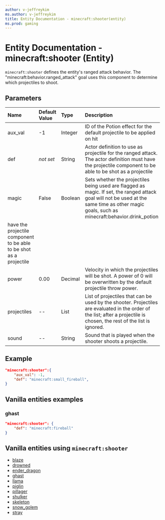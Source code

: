 ```yaml
---
author: v-jeffreykim
ms.author: v-jeffreykim
title: Entity Documentation - minecraft:shooter(entity)
ms.prod: gaming
---
```


# Entity Documentation - minecraft:shooter (Entity)

`minecraft:shooter` defines the entity's ranged attack behavior. The "minecraft:behavior.ranged_attack" goal uses this component to determine which projectiles to shoot.

## Parameters

|Name |Default Value  |Type  |Description  |
|:----------|:----------|:----------|:----------|
| aux_val| -1| Integer| ID of the Potion effect for the default projectile to be applied on hit |
| def| *not set*| String| Actor definition to use as projectile for the ranged attack. The actor definition must have the projectile component to be able to be shot as a projectile |
| magic| False| Boolean| Sets whether the projectiles being used are flagged as magic. If set, the ranged attack goal will not be used at the same time as other magic goals, such as minecraft:behavior.drink_potion |
have the projectile component to be able to be shot as a projectile |
| power| 0.00| Decimal| Velocity in which the projectiles will be shot. A power of 0 will be overwritten by the default projectile throw power. |
| projectiles| -- | List| List of projectiles that can be used by the shooter. Projectiles are evaluated in the order of the list; after a projectile is chosen, the rest of the list is ignored. |
| sound| -- | String| Sound that is played when the shooter shoots a projectile. |

## Example

```json
"minecraft:shooter":{
    "aux_val": -1,
    "def": "minecraft:small_fireball",
}
```

## Vanilla entities examples

### ghast

```json
"minecraft:shooter": {
    "def": "minecraft:fireball"
}
```

## Vanilla entities using `minecraft:shooter`

- [blaze](../../../../Source/VanillaBehaviorPack_Snippets/entities/blaze.md)
- [drowned](../../../../Source/VanillaBehaviorPack_Snippets/entities/drowned.md)
- [ender_dragon](../../../../Source/VanillaBehaviorPack_Snippets/entities/ender_dragon.md)
- [ghast](../../../../Source/VanillaBehaviorPack_Snippets/entities/ghast.md)
- [llama](../../../../Source/VanillaBehaviorPack_Snippets/entities/llama.md)
- [piglin](../../../../Source/VanillaBehaviorPack_Snippets/entities/piglin.md)
- [pillager](../../../../Source/VanillaBehaviorPack_Snippets/entities/pillager.md)
- [shulker](../../../../Source/VanillaBehaviorPack_Snippets/entities/shulker.md)
- [skeleton](../../../../Source/VanillaBehaviorPack_Snippets/entities/skeleton.md)
- [snow_golem](../../../../Source/VanillaBehaviorPack_Snippets/entities/snow_golem.md)
- [stray](../../../../Source/VanillaBehaviorPack_Snippets/entities/stray.md)